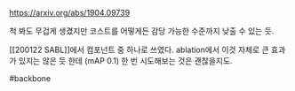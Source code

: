 https://arxiv.org/abs/1904.09739

척 봐도 무겁게 생겼지만 코스트를 어떻게든 감당 가능한 수준까지 낮출 수 있는 듯.

[[200122 SABL]]에서 컴포넌트 중 하나로 쓰였다. ablation에서 이것 자체로 큰 효과가 있지는 않은 듯 한데 (mAP 0.1) 한 번 시도해보는 것은 괜찮을지도.

#backbone